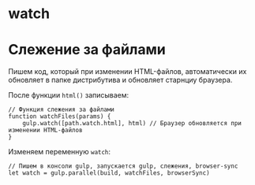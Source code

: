 # watch
# Слежение за файлами
Пишем код, который при изменении HTML-файлов, автоматически их обновляет в папке дистрибутива и обновляет старнциу браузера.

После функции `html()` записываем:

    // Функция слежения за файлами
    function watchFiles(params) {
        gulp.watch([path.watch.html], html) // Браузер обновляется при изменении HTML-файлов
    }

Изменяем переменную `watch`:

    // Пишем в консоли gulp, запускается gulp, слежения, browser-sync
    let watch = gulp.parallel(build, watchFiles, browserSync)
